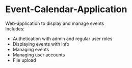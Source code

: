 # Event-Calendar-Application
Web-application to display and manage events\
Includes:
- Authetication with admin and regular user roles
- Displaying events with info
- Managing events
- Managing user accounts
- File upload
